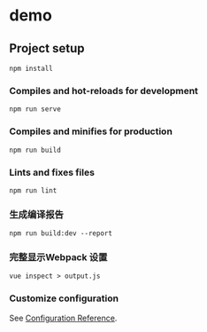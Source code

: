 # demo

## Project setup

```
npm install
```

### Compiles and hot-reloads for development

```
npm run serve
```

### Compiles and minifies for production

```
npm run build
```

### Lints and fixes files

```
npm run lint
```

### 生成编译报告
```
npm run build:dev --report
```

### 完整显示Webpack 设置
```
vue inspect > output.js
```

### Customize configuration

See [Configuration Reference](https://cli.vuejs.org/config/).
